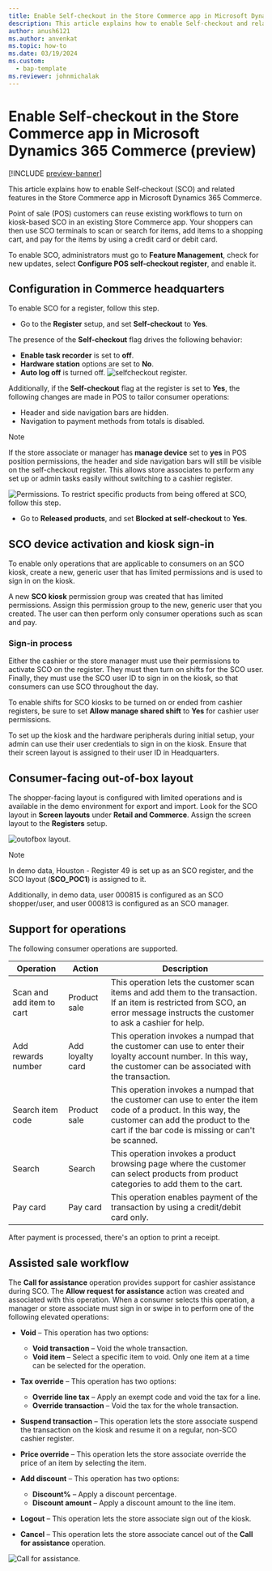 ```yaml
---
title: Enable Self-checkout in the Store Commerce app in Microsoft Dynamics 365 Commerce (preview)
description: This article explains how to enable Self-checkout and related features in the Store Commerce app in Microsoft Dynamics 365 Commerce (preview).
author: anush6121
ms.author: anvenkat 
ms.topic: how-to 
ms.date: 03/19/2024
ms.custom: 
  - bap-template
ms.reviewer: johnmichalak
---
```


# Enable Self-checkout in the Store Commerce app in Microsoft Dynamics 365 Commerce (preview)

[!INCLUDE [preview-banner](~/../shared-content/shared/preview-includes/preview-banner.md)]

This article explains how to enable Self-checkout (SCO) and related features in the Store Commerce app in Microsoft Dynamics 365 Commerce.

Point of sale (POS) customers can reuse existing workflows to turn on kiosk-based SCO in an existing Store Commerce app. Your shoppers can then use SCO terminals to scan or search for items, add items to a shopping cart, and pay for the items by using a credit card or debit card.

To enable SCO, administrators must go to **Feature Management**, check for new updates, select **Configure POS self-checkout register**, and enable it.

## Configuration in Commerce headquarters

To enable SCO for a register, follow this step.

- Go to the **Register** setup, and set **Self-checkout** to **Yes**.

The presence of the **Self-checkout** flag drives the following behavior:

- **Enable task recorder** is set to **off**.
- **Hardware station** options are set to **No**.
- **Auto log off** is turned off.
![selfcheckout register.](media/selfcheckout-register.png)

Additionally, if the **Self-checkout** flag at the register is set to **Yes**, the following changes are made in POS to tailor consumer operations:

- Header and side navigation bars are hidden.
- Navigation to payment methods from totals is disabled.

> [!NOTE]
> If the store associate or manager has **manage device** set to **yes** in POS position permissions, the header and
> side navigation bars will still be visible on the self-checkout register. This allows store associates to perform any
> set up or admin tasks easily without switching to a cashier register.

![Permissions.](media/permissions.png)
To restrict specific products from being offered at SCO, follow this step.

- Go to **Released products**, and set **Blocked at self-checkout** to **Yes**.

## SCO device activation and kiosk sign-in

To enable only operations that are applicable to consumers on an SCO kiosk, create a new, generic user that has limited permissions and is used to sign in on the kiosk.

A new **SCO kiosk** permission group was created that has limited permissions. Assign this permission group to the new, generic user that you created. The user can then perform only consumer operations such as scan and pay.

### Sign-in process

Either the cashier or the store manager must use their permissions to activate SCO on the register. They must then turn on shifts for the SCO user. Finally, they must use the SCO user ID to sign in on the kiosk, so that consumers can use SCO throughout the day.

To enable shifts for SCO kiosks to be turned on or ended from cashier registers, be sure to set **Allow manage shared shift** to **Yes** for cashier user permissions.

To set up the kiosk and the hardware peripherals during initial setup, your admin can use their user credentials to sign in on the kiosk. Ensure that their screen layout is assigned to their user ID in Headquarters.

## Consumer-facing out-of-box layout

The shopper-facing layout is configured with limited operations and is available in the demo environment for export and import. Look for the SCO layout in **Screen layouts** under **Retail and Commerce**. Assign the screen layout to the **Registers** setup.

![outofbox layout.](media/outofbox-layout.png)

> [!NOTE]
> In demo data, Houston - Register 49 is set up as an SCO register, and the SCO layout (**SCO\_POC1**) is assigned to it.
>
> Additionally, in demo data, user 000815 is configured as an SCO shopper/user, and user 000813 is configured as an SCO manager.

## Support for operations

The following consumer operations are supported.

| Operation | Action | Description |
|---|---|---|
| Scan and add item to cart | Product sale | This operation lets the customer scan items and add them to the transaction. If an item is restricted from SCO, an error message instructs the customer to ask a cashier for help. |
| Add rewards number | Add loyalty card | This operation invokes a numpad that the customer can use to enter their loyalty account number. In this way, the customer can be associated with the transaction. |
| Search item code | Product sale | This operation invokes a numpad that the customer can use to enter the item code of a product. In this way, the customer can add the product to the cart if the bar code is missing or can't be scanned. |
| Search | Search | This operation invokes a product browsing page where the customer can select products from product categories to add them to the cart. |
| Pay card | Pay card | This operation enables payment of the transaction by using a credit/debit card only. |

After payment is processed, there's an option to print a receipt.

## Assisted sale workflow

The **Call for assistance** operation provides support for cashier assistance during SCO. The **Allow request for assistance** action was created and associated with this operation. When a consumer selects this operation, a manager or store associate must sign in or swipe in to perform one of the following elevated operations:

- **Void** – This operation has two options:

    - **Void transaction** – Void the whole transaction.
    - **Void item** – Select a specific item to void. Only one item at a time can be selected for the operation.

- **Tax override** – This operation has two options:

    - **Override line tax** – Apply an exempt code and void the tax for a line.
    - **Override transaction** – Void the tax for the whole transaction.

- **Suspend transaction** – This operation lets the store associate suspend the transaction on the kiosk and resume it on a regular, non-SCO cashier register.
- **Price override** – This operation lets the store associate override the price of an item by selecting the item.
- **Add discount** – This operation has two options:

    - **Discount%** – Apply a discount percentage.
    - **Discount amount** – Apply a discount amount to the line item.

- **Logout** – This operation lets the store associate sign out of the kiosk.
- **Cancel** – This operation lets the store associate cancel out of the **Call for assistance** operation.

![Call for assistance.](media/call-for-assistance.png)
